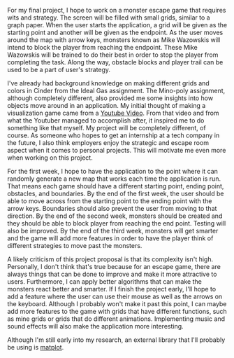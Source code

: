 For my final project, I hope to work on a monster escape game that requires wits and strategy. The screen will be filled with small grids, similar to a graph paper. When the user starts the application, a grid will be given as the starting point and another will be given as the endpoint. As the user moves around the map with arrow keys, monsters known as Mike Wazowskis will intend to block the player from reaching the endpoint. These Mike Wazowskis will be trained to do their best in order to stop the player from completing the task. Along the way, obstacle blocks and player trail can be used to be a part of user's strategy.

I've already had background knowledge on making different grids and colors in Cinder from the Ideal Gas assignment. The Mino-poly assignment, although completely different, also provided me some insights into how objects move around in an application. My initial thought of making a visualization game came from a [Youtube Video](https://www.youtube.com/watch?v=msttfIHHkak&ab_channel=Cl%C3%A9mentMihailescu). From that video and from what the Youtuber managed to accomplish after, it inspired me to do something like that myself. My project will be completely different, of course. As someone who hopes to get an internship at a tech company in the future, I also think employers enjoy the strategic and escape room aspect when it comes to personal projects. This will motivate me even more when working on this project.
  
For the first week, I hope to have the application to the point where it can randomly generate a new map that works each time the application is run. That means each game should have a different starting point, ending point, obstacles, and boundaries. By the end of the first week, the user should be able to move across from the starting point to the ending point with the arrow keys. Boundaries should also prevent the user from moving to that direction. By the end of the second week, monsters should be created and they should be able to block player from reaching the end point. Testing will also be improved. By the end of the third week, monsters will get smarter and the game will add more features in order to have the player think of different strategies to move past the monsters.
  
A likely criticism of this project proposal is that its complexity isn't high. Personally, I don't think that's true because for an escape game, there are always things that can be done to improve and make it more attractive to users. Furthermore, I can apply better algorithms that can make the monsters react better and smarter. If I finish the project early, I'll hope to add a feature where the user can use their mouse as well as the arrows on the keyboard. Although I probably won't make it past this point, I can maybe add more features to the game with grids that have different functions, such as mine grids or grids that do different animations. Implementing music and sound effects will also make the application more interesting.
  
Although I'm still early into my research, an external library that I'll probably be using is 
[matplot](https://github.com/lava/matplotlib-cpp). 
